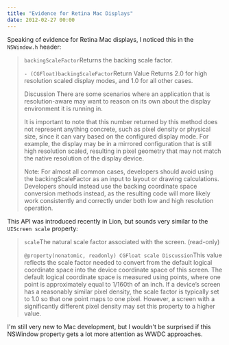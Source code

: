 ```yaml
---
title: "Evidence for Retina Mac Displays"
date: 2012-02-27 00:00
---
```


Speaking of evidence for Retina Mac displays, I noticed this in the `NSWindow.h` header:<!--more-->

> `backingScaleFactor`Returns the backing scale factor.
> 
> `- (CGFloat)backingScaleFactor`Return Value Returns 2.0 for high resolution scaled display modes, and 1.0 for all other cases.
> 
> Discussion There are some scenarios where an application that is resolution-aware may want to reason on its own about the display environment it is running in.
> 
> It is important to note that this number returned by this method does not represent anything concrete, such as pixel density or physical size, since it can vary based on the configured display mode. For example, the display may be in a mirrored configuration that is still high resolution scaled, resulting in pixel geometry that may not match the native resolution of the display device.
> 
> Note: For almost all common cases, developers should avoid using the backingScaleFactor as an input to layout or drawing calculations. Developers should instead use the backing coordinate space conversion methods instead, as the resulting code will more likely work consistently and correctly under both low and high resolution operation.

This API was introduced recently in Lion, but sounds very similar to the `UIScreen scale` property:

> `scale`The natural scale factor associated with the screen. (read-only)
> 
> `@property(nonatomic, readonly) CGFloat scale Discussion`This value reflects the scale factor needed to convert from the default logical coordinate space into the device coordinate space of this screen. The default logical coordinate space is measured using points, where one point is approximately equal to 1/160th of an inch. If a device’s screen has a reasonably similar pixel density, the scale factor is typically set to 1.0 so that one point maps to one pixel. However, a screen with a significantly different pixel density may set this property to a higher value.

I'm still very new to Mac development, but I wouldn't be surprised if this NSWindow property gets a lot more attention as WWDC approaches.

<!-- more -->
